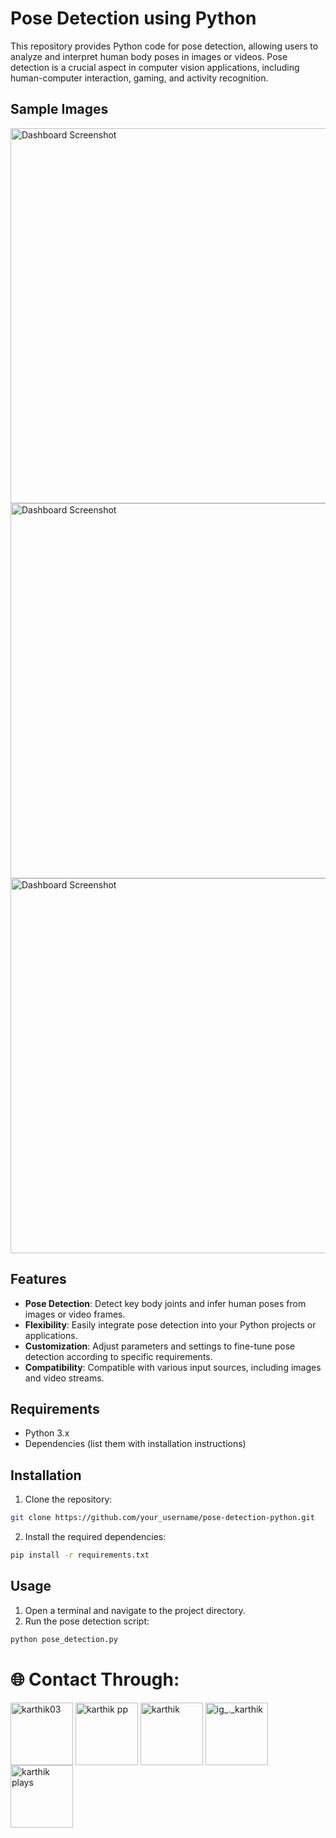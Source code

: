 # Pose Detection using Python

This repository provides Python code for pose detection, allowing users to analyze and interpret human body poses in images or videos. Pose detection is a crucial aspect in computer vision applications, including human-computer interaction, gaming, and activity recognition.

## Sample Images

<img src="pose1.png" alt="Dashboard Screenshot" width="600"/>
<img src="pose2.png" alt="Dashboard Screenshot" width="600"/>
<img src="pose3.png" alt="Dashboard Screenshot" width="600"/>

## Features

- **Pose Detection**: Detect key body joints and infer human poses from images or video frames.
- **Flexibility**: Easily integrate pose detection into your Python projects or applications.
- **Customization**: Adjust parameters and settings to fine-tune pose detection according to specific requirements.
- **Compatibility**: Compatible with various input sources, including images and video streams.

## Requirements

- Python 3.x
- Dependencies (list them with installation instructions)

## Installation

1. Clone the repository:

```bash
git clone https://github.com/your_username/pose-detection-python.git
```

2. Install the required dependencies:

```bash
pip install -r requirements.txt
```

## Usage

1. Open a terminal and navigate to the project directory.
2. Run the pose detection script:

```bash
python pose_detection.py
```

# 🌐 Contact Through: 
<p align="left">
  <a href="https://www.facebook.com/ruban.swe.3" target="blank"><img align="center" src="https://user-images.githubusercontent.com/74038190/235294010-ec412ef5-e3da-4efa-b1d4-0ab4d4638755.gif" alt="karthik03" height="100" width="100" /></a>
  <a href="https://www.linkedin.com/in/karthik-pp-b80b38237/" target="blank"><img align="center" src="https://user-images.githubusercontent.com/74038190/235294012-0a55e343-37ad-4b0f-924f-c8431d9d2483.gif" alt="karthik pp" height="100" width="100" /></a>
  <a href="https://www.instagram.com/ig_._karthik/" target="blank"><img align="center" src="https://user-images.githubusercontent.com/74038190/235294013-a33e5c43-a01c-43f6-b44d-a406d8b4ab75.gif" alt="karthik" height="100" width="100" /></a>
  <a href="https://instagram.com/ig_._karthik" target="blank"><img align="center" src="https://user-images.githubusercontent.com/74038190/235294015-47144047-25ab-417c-af1b-6746820a20ff.gif" alt="ig_._karthik" height="100" width="100" /></a>
  <a href="https://www.youtube.com/@KARTHIK4332" target="blank"><img align="center" src="https://raw.githubusercontent.com/rahuldkjain/github-profile-readme-generator/master/src/images/icons/Social/youtube.svg" alt="karthik plays" height="100" width="100" /></a>
</p>



